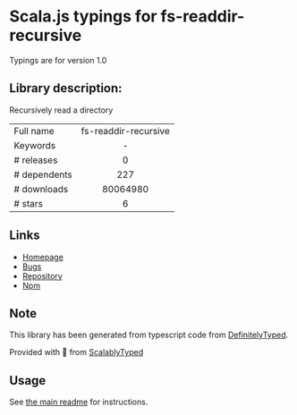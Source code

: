 
# Scala.js typings for fs-readdir-recursive

Typings are for version 1.0

## Library description:
Recursively read a directory

|                    |                 |
| ------------------ | :-------------: |
| Full name          | fs-readdir-recursive |
| Keywords           | - |
| # releases         | 0 |
| # dependents       | 227 |
| # downloads        | 80064980 |
| # stars            | 6 |

## Links
- [Homepage](https://github.com/fs-utils/fs-readdir-recursive#readme)
- [Bugs](https://github.com/fs-utils/fs-readdir-recursive/issues)
- [Repository](https://github.com/fs-utils/fs-readdir-recursive)
- [Npm](https://www.npmjs.com/package/fs-readdir-recursive)
    


## Note
This library has been generated from typescript code from [DefinitelyTyped](https://definitelytyped.org).

Provided with :purple_heart: from [ScalablyTyped](https://github.com/oyvindberg/ScalablyTyped)

## Usage
See [the main readme](../../readme.md) for instructions.



